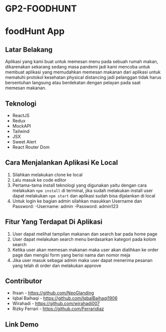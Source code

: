 # GP2-FOODHUNT

# foodHunt App

## Latar Belakang

Aplikasi yang kami buat untuk memesan menu pada sebuah rumah makan, dikarenakan sekarang sedang masa pandemi jadi kami mencoba untuk membuat aplikasi yang memudahkan memesan makanan dari aplikasi untuk mematuhi protokol kesehatan physical distancing jadi pelanggan tidak harus bersentuhan langsung atau berdekatan dengan pelayan pada saat memesan makanan.

## Teknologi

- ReactJS
- Redux
- MockAPI
- Tailwind
- JSX
- Sweet Alert
- React Router Dom

## Cara Menjalankan Aplikasi Ke Local

1. Silahkan melakukan clone ke local
2. Lalu masuk ke code editor
3. Pertama-tama install teknologi yang digunakan yaitu dengan cara melakukan `npm install` di terminal, jika sudah melakukan install user dapat melakukan `npm start` dan aplikasi sudah bisa dijalankan di local
4. Untuk login ke bagian admin silahkan masukkan Username dan Password:
   -Username: admin
   -Password: admin123

## Fitur Yang Terdapat Di Aplikasi

1. User dapat melihat tampilan makanan dan search bar pada home page
2. User dapat melakukan search menu berdasarkan kategori pada kolom search
3. Ketika user akan memesan makanan maka user akan dialihkan ke order page dan mengisi form yang berisi nama dan nomor meja
4. Jika user masuk sebagai admin maka user dapat menerima pesanan yang telah di order dan melakukan approve

## Contributor

- Ihsan - https://github.com/NeoGlanding
- Iqbal Baihaqi - https://github.com/IqbalBaihaqi1906
- Wirahadi - https://github.com/wirahadi007
- Rizky Ferrari - https://github.com/Ferraridiaz

## Link Demo